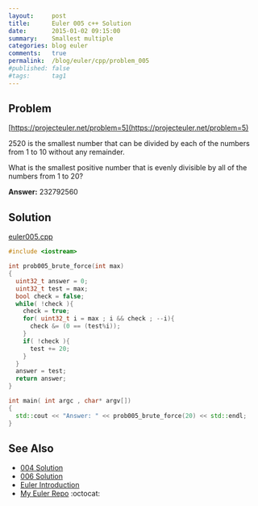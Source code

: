 ```yaml
---
layout:     post
title:      Euler 005 c++ Solution
date:       2015-01-02 09:15:00
summary:    Smallest multiple
categories: blog euler
comments:   true
permalink:  /blog/euler/cpp/problem_005
#published: false
#tags:      tag1
---
```


## Problem

[https://projecteuler.net/problem=5](https://projecteuler.net/problem=5)

2520 is the smallest number that can be divided by each of the numbers from 1 to 10 without any remainder.

What is the smallest positive number that is evenly divisible by all of the numbers from 1 to 20?

**Answer:** 232792560

## Solution

[euler005.cpp](https://github.com/tvarley/euler/blob/master/cpp/src/euler005.cpp)

``` cpp
#include <iostream>

int prob005_brute_force(int max)
{
  uint32_t answer = 0;
  uint32_t test = max;
  bool check = false;
  while( !check ){
    check = true;
    for( uint32_t i = max ; i && check ; --i){
      check &= (0 == (test%i));
    }
    if( !check ){
      test += 20;
    }
  }
  answer = test;
  return answer;
}

int main( int argc , char* argv[])
{
  std::cout << "Answer: " << prob005_brute_force(20) << std::endl;
}
```

## See Also
* [004 Solution]({{site.baseurl}}/blog/euler/cpp/problem_004)
* [006 Solution]({{site.baseurl}}/blog/euler/cpp/problem_006)
* [Euler Introduction]({{site.baseurl}}/blog/euler/introduction)
* [My Euler Repo](https://github.com/tvarley/euler) :octocat:
